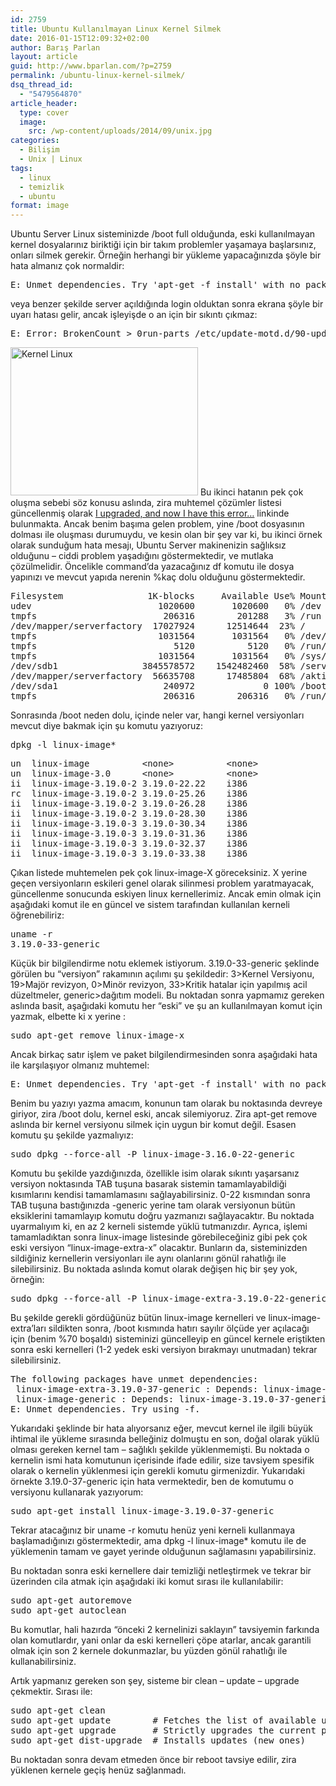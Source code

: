 ```yaml
---
id: 2759
title: Ubuntu Kullanılmayan Linux Kernel Silmek
date: 2016-01-15T12:09:32+02:00
author: Barış Parlan
layout: article
guid: http://www.bparlan.com/?p=2759
permalink: /ubuntu-linux-kernel-silmek/
dsq_thread_id:
  - "5479564870"
article_header:
  type: cover
  image:
    src: /wp-content/uploads/2014/09/unix.jpg
categories:
  - Bilişim
  - Unix | Linux
tags:
  - linux
  - temizlik
  - ubuntu
format: image
---
```


Ubuntu Server Linux sisteminizde /boot full olduğunda, eski kullanılmayan kernel dosyalarınız biriktiği için bir takım problemler yaşamaya başlarsınız, onları silmek gerekir. Örneğin herhangi bir yükleme yapacağınızda şöyle bir hata almanız çok normaldir:

<pre>E: Unmet dependencies. Try 'apt-get -f install' with no packages (or specify a solution).</pre>

veya benzer şekilde server açıldığında login olduktan sonra ekrana şöyle bir uyarı hatası gelir, ancak işleyişde o an için bir sıkıntı çıkmaz:

<pre>E: Error: BrokenCount &gt; 0run-parts /etc/update-motd.d/90-updates-available exited with return code 255</pre>

<img class="alignright size-medium wp-image-2761" src="https://i1.wp.com/www.bparlan.com/wp-content/uploads/2016/01/Kernel-Linux.jpg?resize=300%2C237" alt="Kernel Linux" width="300" height="237" srcset="https://i1.wp.com/www.bparlan.com/wp-content/uploads/2016/01/Kernel-Linux.jpg?resize=300%2C237 300w, https://i1.wp.com/www.bparlan.com/wp-content/uploads/2016/01/Kernel-Linux.jpg?w=400 400w" sizes="(max-width: 300px) 100vw, 300px" data-recalc-dims="1" /> Bu ikinci hatanın pek çok oluşma sebebi söz konusu aslında, zira muhtemel çözümler listesi güncellenmiş olarak <a href="http://ubuntuforums.org/showthread.php?p=11789959" target="_blank">I upgraded, and now I have this error&#8230;</a> linkinde bulunmakta. Ancak benim başıma gelen problem, yine /boot dosyasının dolması ile oluşması durumuydu, ve kesin olan bir şey var ki, bu ikinci örnek olarak sunduğum hata mesajı, Ubuntu Server makinenizin sağlıksız olduğunu &#8211; ciddi problem yaşadığını göstermektedir, ve mutlaka çözülmelidir. Öncelikle command&#8217;da yazacağınız df komutu ile dosya yapınızı ve mevcut yapıda nerenin %kaç dolu olduğunu göstermektedir.

<pre>Filesystem                1K-blocks     Available Use% Mounted on
udev                        1020600       1020600   0% /dev
tmpfs                        206316        201288   3% /run
/dev/mapper/serverfactory  17027924      12514644  23% /
tmpfs                       1031564       1031564   0% /dev/shm
tmpfs                          5120          5120   0% /run/lock
tmpfs                       1031564       1031564   0% /sys/fs/cgroup
/dev/sdb1                3845578572    1542482460  58% /server
/dev/mapper/serverfactory  56635708      17485804  68% /aktif
/dev/sda1                    240972             0 100% /boot
tmpfs                        206316        206316   0% /run/user/1000</pre>

Sonrasında /boot neden dolu, içinde neler var, hangi kernel versiyonları mevcut diye bakmak için şu komutu yazıyoruz:

<pre>dpkg -l linux-image*</pre>

<pre>un  linux-image          &lt;none&gt;          &lt;none&gt;
un  linux-image-3.0      &lt;none&gt;          &lt;none&gt;
ii  linux-image-3.19.0-2 3.19.0-22.22    i386  
rc  linux-image-3.19.0-2 3.19.0-25.26    i386  
ii  linux-image-3.19.0-2 3.19.0-26.28    i386  
ii  linux-image-3.19.0-2 3.19.0-28.30    i386  
ii  linux-image-3.19.0-3 3.19.0-30.34    i386  
ii  linux-image-3.19.0-3 3.19.0-31.36    i386  
ii  linux-image-3.19.0-3 3.19.0-32.37    i386  
ii  linux-image-3.19.0-3 3.19.0-33.38    i386</pre>

Çıkan listede muhtemelen pek çok linux-image-X göreceksiniz. X yerine geçen versiyonların eskileri genel olarak silinmesi problem yaratmayacak, güncellenme sonucunda eskiyen linux kernellerimiz. Ancak emin olmak için aşağıdaki komut ile en güncel ve sistem tarafından kullanılan kerneli öğrenebiliriz:

<pre>uname -r
3.19.0-33-generic</pre>

Küçük bir bilgilendirme notu eklemek istiyorum. 3.19.0-33-generic şeklinde görülen bu &#8220;versiyon&#8221; rakamının açılımı şu şekildedir: 3>Kernel Versiyonu, 19>Majör revizyon, 0>Minör revizyon, 33>Kritik hatalar için yapılmış acil düzeltmeler, generic>dağıtım modeli. Bu noktadan sonra yapmamız gereken aslında basit, aşağıdaki komutu her &#8220;eski&#8221; ve şu an kullanılmayan komut için yazmak, elbette ki x yerine :

<pre>sudo apt-get remove linux-image-x</pre>

Ancak birkaç satır işlem ve paket bilgilendirmesinden sonra aşağıdaki hata ile karşılaşıyor olmanız muhtemel:

<pre>E: Unmet dependencies. Try 'apt-get -f install' with no packages (or specify a solution).</pre>

Benim bu yazıyı yazma amacım, konunun tam olarak bu noktasında devreye giriyor, zira /boot dolu, kernel eski, ancak silemiyoruz. Zira apt-get remove aslında bir kernel versiyonu silmek için uygun bir komut değil. Esasen komutu şu şekilde yazmalıyız:

<pre>sudo dpkg --force-all -P linux-image-3.16.0-22-generic</pre>

Komutu bu şekilde yazdığınızda, özellikle isim olarak sıkıntı yaşarsanız versiyon noktasında TAB tuşuna basarak sistemin tamamlayabildiği kısımlarını kendisi tamamlamasını sağlayabilirsiniz. 0-22 kısmından sonra TAB tuşuna bastığınızda -generic yerine tam olarak versiyonun bütün eksiklerini tamamlayıp komutu doğru yazmanızı sağlayacaktır. Bu noktada uyarmalıyım ki, en az 2 kerneli sistemde yüklü tutmanızdır. Ayrıca, işlemi tamamladıktan sonra linux-image listesinde görebileceğiniz gibi pek çok eski versiyon &#8220;linux-image-extra-x&#8221; olacaktır. Bunların da, sisteminizden sildiğiniz kernellerin versiyonları ile aynı olanlarını gönül rahatlığı ile silebilirsiniz. Bu noktada aslında komut olarak değişen hiç bir şey yok, örneğin:

<pre>sudo dpkg --force-all -P linux-image-extra-3.19.0-22-generic</pre>

Bu şekilde gerekli gördüğünüz bütün linux-image kernelleri ve linux-image-extra&#8217;ları sildikten sonra, /boot kısmında hatırı sayılır ölçüde yer açılacağı için (benim %70 boşaldı) sisteminizi güncelleyip en güncel kernele eriştikten sonra eski kernelleri (1-2 yedek eski versiyon bırakmayı unutmadan) tekrar silebilirsiniz.

<pre>The following packages have unmet dependencies:
 linux-image-extra-3.19.0-37-generic : Depends: linux-image-3.19.0-37-generic but it is not installed
 linux-image-generic : Depends: linux-image-3.19.0-37-generic but it is not installed
E: Unmet dependencies. Try using -f.</pre>

Yukarıdaki şeklinde bir hata alıyorsanız eğer, mevcut kernel ile ilgili büyük ihtimal ile yükleme sırasında belleğiniz dolmuştu en son, doğal olarak yüklü olması gereken kernel tam &#8211; sağlıklı şekilde yüklenmemişti. Bu noktada o kernelin ismi hata komutunun içerisinde ifade edilir, size tavsiyem spesifik olarak o kernelin yüklenmesi için gerekli komutu girmenizdir. Yukarıdaki örnekte 3.19.0-37-generic için hata vermektedir, ben de komutumu o versiyonu kullanarak yazıyorum:

<pre>sudo apt-get install linux-image-3.19.0-37-generic</pre>

Tekrar atacağınız bir uname -r komutu henüz yeni kerneli kullanmaya başlamadığınızı göstermektedir, ama dpkg -l linux-image* komutu ile de yüklemenin tamam ve gayet yerinde olduğunun sağlamasını yapabilirsiniz.

Bu noktadan sonra eski kernellere dair temizliği netleştirmek ve tekrar bir üzerinden cila atmak için aşağıdaki iki komut sırası ile kullanılabilir:

<pre>sudo apt-get autoremove
sudo apt-get autoclean</pre>

Bu komutlar, hali hazırda &#8220;önceki 2 kernelinizi saklayın&#8221; tavsiyemin farkında olan komutlardır, yani onlar da eski kernelleri çöpe atarlar, ancak garantili olmak için son 2 kernele dokunmazlar, bu yüzden gönül rahatlığı ile kullanabilirsiniz.

Artık yapmanız gereken son şey, sisteme bir clean &#8211; update &#8211; upgrade çekmektir. Sırası ile:

<pre>sudo apt-get clean
sudo apt-get update        # Fetches the list of available updates
sudo apt-get upgrade       # Strictly upgrades the current packages
sudo apt-get dist-upgrade  # Installs updates (new ones)</pre>

Bu noktadan sonra devam etmeden önce bir reboot tavsiye edilir, zira yüklenen kernele geçiş henüz sağlanmadı.
